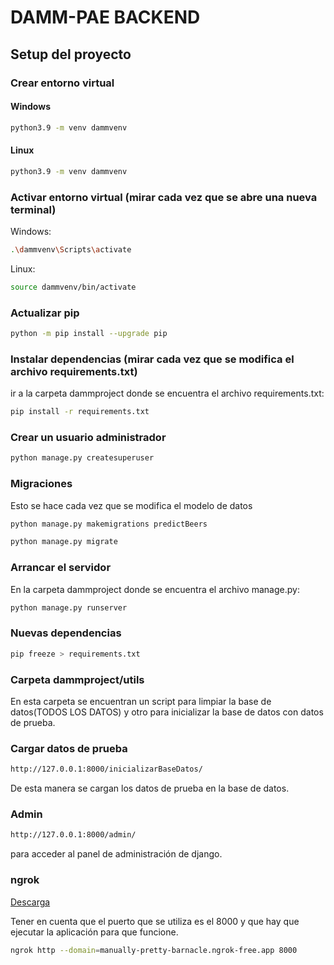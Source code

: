 # DAMM-PAE BACKEND

## Setup del proyecto

### Crear entorno virtual

#### Windows

```bash
python3.9 -m venv dammvenv
```

#### Linux

```bash
python3.9 -m venv dammvenv
```

### Activar entorno virtual (mirar cada vez que se abre una nueva terminal)

Windows:

```bash
.\dammvenv\Scripts\activate
```

Linux:

```bash
source dammvenv/bin/activate
```

### Actualizar pip

```bash
python -m pip install --upgrade pip
```

### Instalar dependencias (mirar cada vez que se modifica el archivo requirements.txt)

ir a la carpeta dammproject donde se encuentra el archivo requirements.txt:

```bash
pip install -r requirements.txt
```

### Crear un usuario administrador

```bash
python manage.py createsuperuser
```

### Migraciones

Esto se hace cada vez que se modifica el modelo de datos

```bash
python manage.py makemigrations predictBeers
```

```bash
python manage.py migrate
```

### Arrancar el servidor

En la carpeta dammproject donde se encuentra el archivo manage.py:

```bash
python manage.py runserver
```

### Nuevas dependencias

```bash
pip freeze > requirements.txt
```

### Carpeta dammproject/utils

En esta carpeta se encuentran un script para limpiar la base de datos(TODOS LOS DATOS) y otro para inicializar la base de datos con datos de prueba.

### Cargar datos de prueba

```bash
http://127.0.0.1:8000/inicializarBaseDatos/
```

De esta manera se cargan los datos de prueba en la base de datos.

### Admin

```bash
http://127.0.0.1:8000/admin/
```

para acceder al panel de administración de django.

### ngrok

[Descarga](https://dashboard.ngrok.com/get-started/setup)

Tener en cuenta que el puerto que se utiliza es el 8000 y que hay que ejecutar la aplicación para que funcione.

```bash
ngrok http --domain=manually-pretty-barnacle.ngrok-free.app 8000
```
